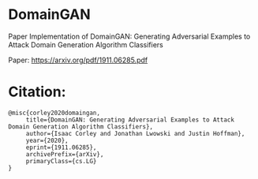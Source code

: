 # DomainGAN
 Paper Implementation of DomainGAN: Generating Adversarial Examples to Attack Domain Generation Algorithm Classifiers
 
 Paper: https://arxiv.org/pdf/1911.06285.pdf
 
 # Citation:
 
 ```
 @misc{corley2020domaingan,
      title={DomainGAN: Generating Adversarial Examples to Attack Domain Generation Algorithm Classifiers}, 
      author={Isaac Corley and Jonathan Lwowski and Justin Hoffman},
      year={2020},
      eprint={1911.06285},
      archivePrefix={arXiv},
      primaryClass={cs.LG}
}
 ```
